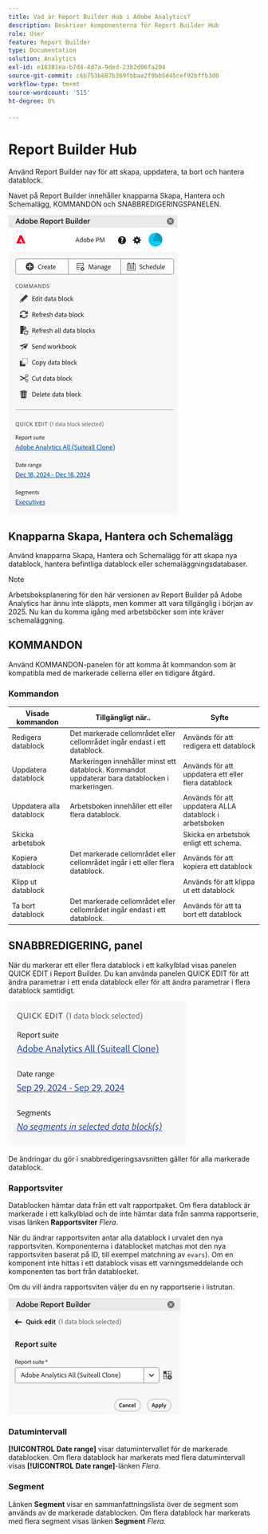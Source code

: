 ```yaml
---
title: Vad är Report Builder Hub i Adobe Analytics?
description: Beskriver komponenterna för Report Builder Hub
role: User
feature: Report Builder
type: Documentation
solution: Analytics
exl-id: e18381ea-b7d4-4d7a-9ded-23b2d06fa204
source-git-commit: c6b753b887b369fbbae2f9bb5d45cef92bffb3d0
workflow-type: tm+mt
source-wordcount: '515'
ht-degree: 0%

---
```


# Report Builder Hub

Använd Report Builder nav för att skapa, uppdatera, ta bort och hantera datablock.

Navet på Report Builder innehåller knapparna Skapa, Hantera och Schemalägg, KOMMANDON och SNABBREDIGERINGSPANELEN.

<img src="./assets/hub51.png" alt="Report Builder Hub"/>


## Knapparna Skapa, Hantera och Schemalägg

Använd knapparna Skapa, Hantera och Schemalägg för att skapa nya datablock, hantera befintliga datablock eller schemaläggningsdatabaser.

>[!NOTE]
>
>Arbetsboksplanering för den här versionen av Report Builder på Adobe Analytics har ännu inte släppts, men kommer att vara tillgänglig i början av 2025. Nu kan du komma igång med arbetsböcker som inte kräver schemaläggning.

## KOMMANDON

Använd KOMMANDON-panelen för att komma åt kommandon som är kompatibla med de markerade cellerna eller en tidigare åtgärd.

### Kommandon

| Visade kommandon | Tillgängligt när.. | Syfte |
|------|------------------|--------|
| Redigera datablock | Det markerade cellområdet eller cellområdet ingår endast i ett datablock. | Används för att redigera ett datablock |
| Uppdatera datablock | Markeringen innehåller minst ett datablock. Kommandot uppdaterar bara datablocken i markeringen. | Används för att uppdatera ett eller flera datablock |
| Uppdatera alla datablock | Arbetsboken innehåller ett eller flera datablock. | Används för att uppdatera ALLA datablock i arbetsboken |
| Skicka arbetsbok |   | Skicka en arbetsbok enligt ett schema. |
| Kopiera datablock | Det markerade cellområdet eller cellområdet ingår i ett eller flera datablock. | Används för att kopiera ett datablock |
| Klipp ut datablock |   | Används för att klippa ut ett datablock |
| Ta bort datablock | Det markerade cellområdet eller cellområdet ingår endast i ett datablock. | Används för att ta bort ett datablock |

## SNABBREDIGERING, panel

När du markerar ett eller flera datablock i ett kalkylblad visas panelen QUICK EDIT i Report Builder. Du kan använda panelen QUICK EDIT för att ändra parametrar i ett enda datablock eller för att ändra parametrar i flera datablock samtidigt.

![Panelen Snabbredigering i Report Builder](./assets/hub2.png)

De ändringar du gör i snabbredigeringsavsnitten gäller för alla markerade datablock.

### Rapportsviter

Datablocken hämtar data från ett valt rapportpaket. Om flera datablock är markerade i ett kalkylblad och de inte hämtar data från samma rapportserie, visas länken **Rapportsviter** *Flera*.

När du ändrar rapportsviten antar alla datablock i urvalet den nya rapportsviten. Komponenterna i datablocket matchas mot den nya rapportsviten baserat på ID, till exempel matchning av ```evars```). Om en komponent inte hittas i ett datablock visas ett varningsmeddelande och komponenten tas bort från datablocket.

Om du vill ändra rapportsviten väljer du en ny rapportserie i listrutan.

![Navet Report Builder visar listrutan för rapportsviten.](./assets/image16.png)

### Datumintervall

**[!UICONTROL Date range]** visar datumintervallet för de markerade datablocken. Om flera datablock har markerats med flera datumintervall visas **[!UICONTROL Date range]**-länken *Flera*.

### Segment

Länken **Segment** visar en sammanfattningslista över de segment som används av de markerade datablocken. Om flera datablock har markerats med flera segment visas länken **Segment** *Flera*.
